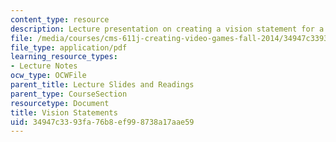 ```yaml
---
content_type: resource
description: Lecture presentation on creating a vision statement for a game project.
file: /media/courses/cms-611j-creating-video-games-fall-2014/34947c3393fa76b8ef998738a17aae59_MITCMS_611JF14_Vision_State.pdf
file_type: application/pdf
learning_resource_types:
- Lecture Notes
ocw_type: OCWFile
parent_title: Lecture Slides and Readings
parent_type: CourseSection
resourcetype: Document
title: Vision Statements
uid: 34947c33-93fa-76b8-ef99-8738a17aae59
---
```

